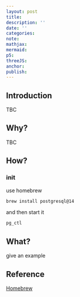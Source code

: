 ```yaml
---
layout: post
title:
description: ''
date: ''
categories:
note:
mathjax:
mermaid:
p5:
threeJS:
anchor:
publish:
---
```


## Introduction

TBC

## Why?

TBC

## How?

### init

use homebrew

```bash
brew install postgresql@14
```

and then start it

```bash
pg_ctl
```

## What?

give an example

## Reference

[Homebrew](https://wiki.postgresql.org/wiki/Homebrew)
